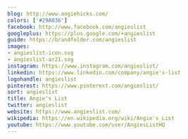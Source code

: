 ```yaml
---
blog: http://www.angiehicks.com/
colors: ['#29A036']
facebook: http://www.facebook.com/angieslist
googleplus: https://plus.google.com/+angieslist
guide: https://brandfolder.com/angieslist
images:
- angieslist-icon.svg
- angieslist-ar21.svg
instagram: https://www.instagram.com/angieslist/
linkedin: https://www.linkedin.com/company/angie's-list
logohandle: angieslist
pinterest: https://www.pinterest.com/angieslist/
sort: angieslist
title: Angie's List
twitter: angieslist
website: https://www.angieslist.com/
wikipedia: https://en.wikipedia.org/wiki/Angie's_List
youtube: https://www.youtube.com/user/AngiesListHQ
---
```

